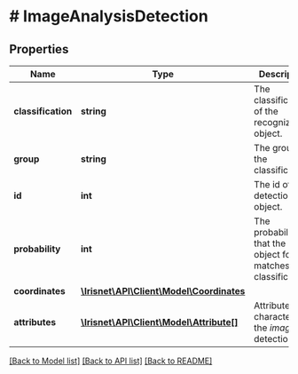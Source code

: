 # # ImageAnalysisDetection

## Properties

Name | Type | Description | Notes
------------ | ------------- | ------------- | -------------
**classification** | **string** | The classification of the recognized object. | [optional]
**group** | **string** | The group of the classification. | [optional]
**id** | **int** | The id of the detection object. | [optional]
**probability** | **int** | The probability that the object found matches the classification. | [optional]
**coordinates** | [**\Irisnet\API\Client\Model\Coordinates**](Coordinates.md) |  | [optional]
**attributes** | [**\Irisnet\API\Client\Model\Attribute[]**](Attribute.md) | Attributes characterizing the _image_ detection. | [optional]

[[Back to Model list]](../../README.md#models) [[Back to API list]](../../README.md#endpoints) [[Back to README]](../../README.md)
